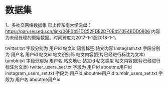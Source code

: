 # 数据集
1、多社交网络数据集 已上传东南大学云盘：
https://pan.seu.edu.cn/link/06F0451DC52FDE2DF0E4513E4BDD0806
内容为未经处理的原始数据。时间跨度为2017-1-1至2018-1-1。

twitter.txt 字段分别为 用户id 帖文id 语言标签 帖文内容
instagram.txt 字段分别为 用户名 用户id 帖文id 帖文识别码 帖文内容(图片已经进行标注为文本)
tumblr.txt 字段分别为 用户名 帖文地址 帖文id 帖文类型 帖文内容(图片已经进行标注为文本)
twitter_users_set.txt 字段为 用户id aboutme用户id
instagram_users_set.txt 字段为 用户id aboutme用户id
tumblr_users_set.txt 字段为 用户名 aboutme用户id
